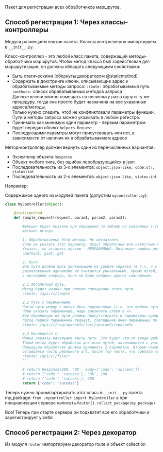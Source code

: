 Пакет для регистрации всех обработчиков маршрутов.

## Способ регистрации 1: Через классы-контроллеры

Модули размещаем внутри пакета. Классы контроллеров импортируем в `__init__.py`.

Класс-контроллер - это любой класс пакета, содержащий методы-обработчики маршрутов.
Чтобы метод класса был задействован для маршрутизации, он должны обладать следующими свойствами:
* Быть статическими (обернуты декоратором @staticmethod)
* Содержать в докстринге ключи, описывающие адрес и обрабатываемые методы запроса:
`:route:` обрабатываемый путь  
`:methods:` список обрабатываемых методов запроса  
Данные ключи можно помещать по нескольку раз в одну и ту же процедуру, тогда она просто будет назначена на все указанные адреса/методы.  
Только нужно следить, чтоб не конфликтовали параметры функции.  
Пути и методы запроса можно указывать в любом регистре.
* Принимать как минимум один параметр - первым параметром будет передан объект `helpers.Request`
* Последующими парамтры могут присутсвовать или нет, в зависимости от наличия их в обрабатываемом адресе

Метод-контроллер должен вернуть один из перечисленных вариантов:
* Экземпляр объекта `Response`
* Объект любого типа, без ошибок перобразующийся в json
* Последовательность из 3-х элементов: `object:json-like, code:str, status:int`
* Последовательность из 2-х элементов: `object:json-like, status:int`

Например:

Содержимое одного из модулей пакета (допустим `mycontroller.py`):

```python
class MyController(object):

    @staticmethod
    def sample_request(request, param1, param2, param3):
        '''
        Функция будет вызвана при обращении по любому из указанных в route адресу в сочетании с любым из указанных в
        methods методе.

        1. Обрабатываемые http-методы. Не обязателен.
        Если не указать этот параметр, будут обработаны все известные методы.
        Указать, но оставить пустым - НЕПРАВИЛЬНО. Возникнет ошибка регистрации.
        :methods: post, get

        2. Пути
        Все пути должны быть уникальными на уровне сервиса (в т.ч. и с учетом переменных, т.е. разное название переменных,
        расположенных одинаково не считается уникальным). Кроме путей, "начинающихся с". Такие пути будут всегда обработаны
        в последнюю очередь, если не было найдено других совпадений.

        2.1 Абсолютный путь.
        Метод будет вызван при полном совпаденни этого пути.
        :route: /api/v1/sample

        2.2 Путь с переменными.
        Части пути между / могут быть переменными (т.е. это шаблон пути).
        Чобы указать переменную, надо заключить слово в <>.
        Все переменные из пути должны присутствовать в параметрах процедуры в том же порядке, что и в пути,
        после первой переменной request, совпадение имен переменных пути и процедуры не обязательно.
        :route: /api/v1/req/<param1>/test/<param2>/<param3>

        2.3 Начинается с.
        Можно указать начальную часть пути. Это будет что-то вроде шаблона для пути по-умолчанию.
        Такой метод будет обработан для всех путей, начинающихся с указанного, если не было найдено других совпадений.
        Процедура обработчик должна принимать 2 параметра. Вторым параметром ей будет передана
        оставшаяся часть реального url, после той части, что совпала (все, что вместо * в реальном url).
        :route: /api/v1/file/*
        '''

        # return Response(200, 'OK', body={'code': 'success'})
        # return {'code': 'success'}, 'OK', 200
        # return {'code': 'success'}, 200
        return {'code': 'success'}
```

Теперь нужно проимпортировать этот класс в `__init__.py` пакета my_package:
`from .mycontroller import MyController`
а при инициализации сервера написать
`Router().collect_package(my_package)`

Все! Теперь при старте сервера он подхватит все его обработчики и зарегистрирует у себя.

## Способ регистрации 2: Через декоратор

Из модуля `router` импортируем декоратор route и объект collection